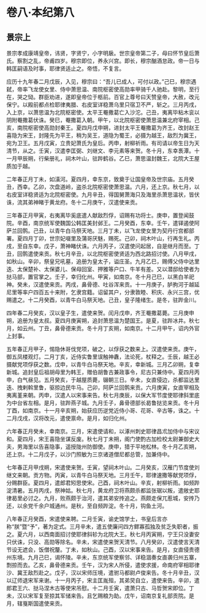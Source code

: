 # 卷八·本纪第八

## 景宗上

景宗孝成康靖皇帝，讳贤，字贤宁，小字明扆。世宗皇帝第二子，母曰怀节皇后萧氏。察割之乱，帝甫四岁。穆宗即位，养永兴宫。即长，穆宗酗酒怠政。帝一日与韩匡嗣语及时事，耶律贤适止之。帝悟，不复言。

应历十九年春二月戊辰，入见，穆宗曰：“吾儿已成人，可付以政。”己巳，穆宗遇弑，帝率飞龙使女里、侍中萧思温、南院枢密使高勋率甲骑千人驰赴。黎明，至行在，哭之恸。群臣劝进，遂即皇帝位于柩前。百官上尊号曰天赞皇帝，大赦，改元保宁。以殿前都点检耶律夷腊、右皮室详稳萧乌里只宿卫不严，斩之。三月丙戌，入上京，以萧思温为北院枢密使。太平王罨撒葛亡入沙沱。己丑，夷离毕粘木衮以阴附罨撒葛伏诛。癸巳，罨撒葛入朝。甲午，以北院枢密使萧思温兼北府宰相。己亥，南院枢密使高勋封秦王。夏四月戊申朔，进封太平王罨撒葛为齐王，改封赵王喜隐为宋王，封隆先为平王，稍为吴王，道隐为蜀王，必摄为越王，敌烈为冀王，宛为卫王。五月戊寅，立贵妃萧氏为皇后。丙申，射柳祈雨。有司请以帝生日为天清节，从之。壬寅，汉遣李匡弼、刘继文、李元素等来贺。冬十月，东幸褭潭。十一月甲辰朔，行柴册礼，祠木叶山，驻跸鹤谷。乙巳，萧思温封魏王，北院大王屋质加于越。

二年春正月丁未，如潢河。夏四月，幸东京，致奠于让国皇帝及世宗庙。五月癸丑，西幸。乙卯，次盘道岭，盗杀北院枢密使萧思温。六月，还上京。秋七月，以右皮室详稳贤适为北院枢密使。九月辛丑，得国舅萧海只及海里杀萧思温状，皆伏诛，流其弟神睹于黄龙府。冬十二月庚午，汉遣使来贡。

三年春正月甲寅，右夷离毕奚底遣人献敌烈俘，诏赐有功将士。庚申，置登闻鼓院。辛酉，南京统军使魏国公韩匡美封邺王。二月癸酉，东幸。壬午，遣铎遏使阿萨兰回鹘。己丑，以青牛白马祭天地。三月丁未，以飞龙使女里为契丹行宫都部署。夏四月丁卯，世宗妃啜里及蒲哥厌魅，赐死。己卯，祠木叶山，行再生礼。丙戌，至自东幸。戊子，萧神睹伏诛。六月丙子，汉遣使问起居，自是继月而至。丁丑，回鹘遣使来贡。秋七月辛丑，以北院枢密使贤适为西北路招讨使。八月甲戌，如秋山。辛卯，祭皇兄吼墓，追册为皇太子，谥庄圣。九月乙巳，赐傅父侍中达里迭、太保楚补、太保婆儿、保母回室、押雅等户口、牛羊有差。又以潜邸给使者为挞马部，置官掌之。壬子，幸归化州。甲寅，如南京。冬十月己巳，以黑白羊祀神。癸未，汉遣使来贡。丙戌，鼻骨德、吐谷浑来贡。十一月庚子，胪朐河于越延尼里等率户四百五十来附，乞隶宫籍。诏留其户，分隶敦睦、积庆、永兴三宫，优赐遣之。十二月癸酉，以青牛白马祭天地。己丑，皇子隆绪生。是冬，驻跸金川。

四年春二月癸亥，汉以皇子生，遣使来贺。闰月戊申，齐王罨撒葛薨。三月庚申朔，追册为皇太叔。夏四月庚寅朔，追封萧思温为楚国王。是夏，驻跸冰井。秋七月，如云州。丁丑，鼻骨德来贡。冬十月丁亥朔，如南京。十二月甲午，诏内外官上封事。

五年春正月甲子，惕隐休哥伐党项，破之，以俘获之数来上。汉遣使来贡。庚午，御五凤楼观灯。二月丁亥，近侍实鲁里误触神纛，法论死，杖释之。壬辰，越王必摄献党项俘获之数。戊申，以青牛白马祭天地。辛亥，幸新城。三月乙卯朔，复幸新城。追封皇后祖胡母里为韩王，赠伯胡鲁古兼政事令，尼古只兼侍中。夏四月丙申，白气昼见。五月癸亥，于越屋质薨，辍朝三日。辛未，女直侵边，杀都监达里迭、拽剌斡里鲁，驱掠边民牛马。己卯，阿萨兰回鹘来贡。六月庚寅，女直宰相及夷离堇来朝。丙申，汉遣人以宋事来告。秋七月庚辰，以保大军节度使耶律斜里底为中台省左相。是月，驻跸燕子城。九月壬子，鼻骨德部长曷鲁挞览来贡。冬十月丁酉，如南京。十一月辛亥朔，始获应历逆党近侍小哥、花哥、辛古等，诛之。十二月戊戌，汉将改元，遣使禀命。是月，如归化州。

六年春正月癸未，幸南京。三月，宋遣使请和，以涿州刺史耶律昌朮加侍中与宋议和。夏四月，宋王喜隐坐谋反废。秋七月丁未朔，阁门使酌古加检校太尉兼御史大夫，男海里以告喜隐事，遥授陇州防御使。庚申，猎于平地松林。冬十月乙亥朔，还上京。十二月戊子，以沙门照敏为三京诸道僧尼都总管，加兼侍中。

七年春正月甲戌朔，宋遣使来贺。壬寅，望祠木叶山。二月癸亥，汉雁门节度使刘继文来朝。贡方物。丙寅，以青牛白马祭天地。三月壬午，耶律速撒等献党项俘，分赐群臣。夏四月，遣郎君矧思使宋。己酉，祠木叶山。辛亥，射柳祈雨。如频跸淀清暑。五月丙戌，祭神姑。秋七月，黄龙府卫将燕颇杀都监张琚以叛，遣敞史耶律曷里必讨之。九月，败燕颇于治河，遣其弟安抟追之。燕颇走保兀惹城，安抟乃还，以余党千余户城通州。是秋，至自频跸淀。冬十月，钩鱼土河。

八年春正月癸酉，宋遣使来聘。二月壬寅，谕史馆学士，书皇后言亦称“朕”暨“予”，著为定式。三月辛未，遣五使廉问四方鳏寡孤独及贫乏失职者，振之。夏六月，以西南面招讨使耶律斜轸为北院大王。秋七月丙寅朔，宁王只没妻安只伏诛，只没、高勋等除名。辛未，宋遣使来贺天清节。八月癸卯，汉遣使言天清节设无遮会，饭僧祝釐。丁未，如秋山。己酉，汉以宋事来告。是月，女直侵贵德州东境。九月己巳，谒怀陵。辛未，东京统军使察邻、详稳涸奏女直袭归州五寨，剽掠而去。乙亥，鼻骨德来贡。壬午，汉为宋人所侵，遣使求援，命南府宰相耶律沙、冀王敌烈赴之。戊子，汉以宋师压境，遣驸马都尉卢俊来告。冬十月辛丑，汉以辽师退宋军来谢。十一月丙子，宋主匡胤殂，其弟炅自立，遣使来告。辛卯，遣郎君王六、挞马涅木古等使宋吊慰。十二月壬寅，遣萧只古、马哲贺宋即位。丁未，汉以宋军复至掠其军储来告。且乞赐粮为助。戊午，诏南京复礼部贡院。是月，辖戛斯国遣使来贡。
